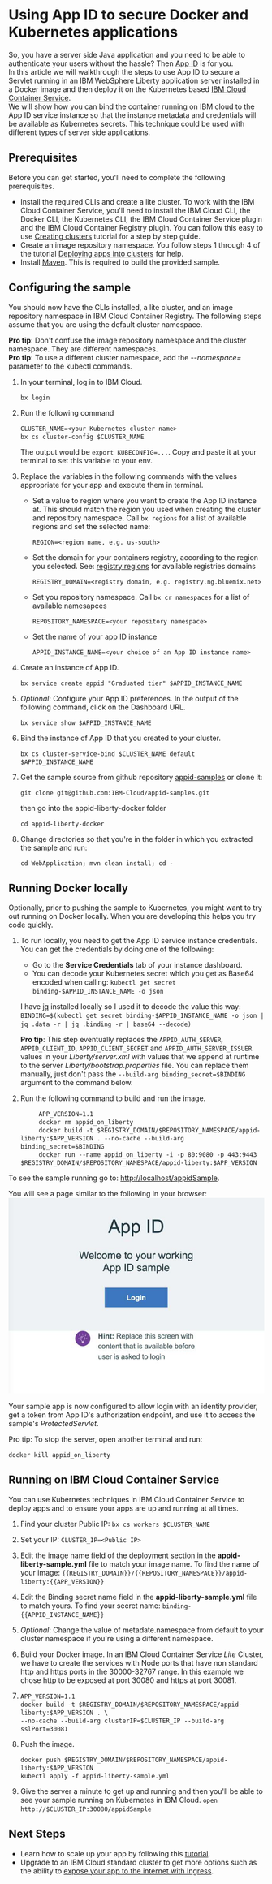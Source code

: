 # Using App ID to secure Docker and Kubernetes applications

So, you have a server side Java application and you need to be able to authenticate your users without the hassle? Then [App ID](https://www.ibm.com/blogs/bluemix/2017/03/introducing-ibm-bluemix-app-id-authentication-profiles-service-app-developers/) is for you.  
In this article we will walkthrough the steps to use App ID to secure a Servlet running in an IBM WebSphere Liberty application server installed in a Docker image and then deploy it on the Kubernetes based [IBM Cloud Container Service](/docs/containers/container_index.html#container_index).  
We will show how you can bind the container running on IBM cloud to the App ID service instance so that the instance metadata and credentials will be available as Kubernetes secrets. This technique could be used with different types of server side applications.

## Prerequisites

Before you can get started, you'll need to complete the following prerequisites.

* Install the required CLIs and create a lite cluster. To work with the IBM Cloud Container Service, you'll need to install the IBM Cloud CLI, the Docker CLI, the Kubernetes CLI, the IBM Cloud Container Service plugin and the IBM Cloud Container Registry plugin. You can follow this easy to use [Creating clusters](https://console.bluemix.net/docs/containers/cs_tutorials.html#cs_cluster_tutorial) tutorial for a step by step guide.
* Create an image repository namespace. You follow steps 1 through 4 of the tutorial [Deploying apps into clusters](https://console.bluemix.net/docs/containers/cs_tutorials_apps.html#cs_apps_tutorial) for help.
* Install [Maven](https://maven.apache.org/download.cgi). This is required to build the provided sample.


## Configuring the sample

You should now have the CLIs installed, a lite cluster, and an image repository namespace in IBM Cloud Container Registry. The following steps assume that you are using the default cluster namespace.  
  
**Pro tip**: Don't confuse the image repository namespace and the cluster namespace. They are different namespaces.  
**Pro tip**: To use a different cluster namespace, add the *--namespace=* parameter to the kubectl commands.


1. In your terminal, log in to IBM Cloud.

	```
	bx login
	```

2. Run the following command

	```
	CLUSTER_NAME=<your Kubernetes cluster name>
	bx cs cluster-config $CLUSTER_NAME
	```
    The output would be `export KUBECONFIG=...`. Copy and paste it at your terminal to set this variable to your env.

3. Replace the variables in the following commands with the values appropriate for your app and execute them in terminal.
	- Set a value to region where you want to create the App ID instance at. This should match the region you used when creating the cluster and repository namespace. Call `bx regions` for a list of available regions and set the selected name:

        ```
	    REGION=<region name, e.g. us-south>  
	    ```

	- Set the domain for your containers registry, according to the region you selected. See:  [registry regions](https://console.bluemix.net/docs/services/Registry/registry_overview.html#registry_regions) for available registries domains

        ```
        REGISTRY_DOMAIN=<registry domain, e.g. registry.ng.bluemix.net>  
        ```
	   
	- Set you repository namespace. Call `bx cr namespaces` for a list of available namesapces  
	    
	    ```
	    REPOSITORY_NAMESPACE=<your repository namespace>
	    ```

	- Set the name of your app ID instance
        ```
        APPID_INSTANCE_NAME=<your choice of an App ID instance name>  
		```


4. Create an instance of App ID.

	<!--CF (this is what currently supported):-->
	```
	bx service create appid "Graduated tier" $APPID_INSTANCE_NAME
	```
	<!--RC (will start using this command once App ID is RC compatible in production):
	```
	bx resource service-instance-create $APPID_INSTANCE_NAME appid graduated-tier $REGION
	``` -->
5. *Optional*: Configure your App ID preferences. In the output of the following command, click on the Dashboard URL.

	```
	bx service show $APPID_INSTANCE_NAME
	```
6. Bind the instance of App ID that you created to your cluster.

	```
	bx cs cluster-service-bind $CLUSTER_NAME default $APPID_INSTANCE_NAME
	```
7. Get the sample source from github repository [appid-samples](https://github.com/IBM-Cloud/appid-samples) or clone it: 
    ```
    git clone git@github.com:IBM-Cloud/appid-samples.git
    ```
    then go into the appid-liberty-docker folder
    ```
    cd appid-liberty-docker
    ```
8. Change directories so that you're in the folder in which you extracted the sample and run:

	```
	cd WebApplication; mvn clean install; cd -
	```

## Running Docker locally

Optionally, prior to pushing the sample to Kubernetes, you might want to try out running on Docker locally. When you are developing this helps you try code quickly.

1. To run locally, you need to get the App ID service instance credentials. You can get the credentials by doing one of the following:

	* Go to the **Service Credentials** tab of your instance dashboard.
	* You can decode your Kubernetes secret which you get as Base64 encoded when calling:
	          ```
				kubectl get secret binding-$APPID_INSTANCE_NAME -o json
				```

	 I have [jq](https://stedolan.github.io/jq/) installed locally so I used it to decode the value this way:
				```
				BINDING=$(kubectl get secret binding-$APPID_INSTANCE_NAME -o json | jq .data -r | jq .binding -r | base64 --decode)    
				```  
				
	 **Pro tip**: This step eventually replaces the `APPID_AUTH_SERVER`, `APPID_CLIENT_ID`, `APPID_CLIENT_SECRET` and `APPID_AUTH_SERVER_ISSUER` values in your *Liberty/server.xml* with values that we append at runtime to the server *Liberty/bootstrap.properties* file. You can replace them manually, just don't pass the `--build-arg binding_secret=$BINDING` argument to the command below.

2. Run the following command to build and run the image.


			APP_VERSION=1.1
			docker rm appid_on_liberty
			docker build -t $REGISTRY_DOMAIN/$REPOSITORY_NAMESPACE/appid-liberty:$APP_VERSION . --no-cache --build-arg binding_secret=$BINDING
			docker run --name appid_on_liberty -i -p 80:9080 -p 443:9443 $REGISTRY_DOMAIN/$REPOSITORY_NAMESPACE/appid-liberty:$APP_VERSION


To see the sample running go to: [http://localhost/appidSample](http://localhost/appidSample).

You will see a page similar to the following in your browser:  
![](img/welcomePage.jpg)

Your sample app is now configured to allow login with an identity provider, get a token from App ID's authorization endpoint, and use it to access the sample's *ProtectedServlet*.

Pro tip: To stop the server, open another terminal and run:
```
docker kill appid_on_liberty
```

## Running on IBM Cloud Container Service

You can use Kubernetes techniques in IBM Cloud Container Service to deploy apps and to ensure your apps are up and running at all times.

1. Find your cluster Public IP:
		```
		bx cs workers $CLUSTER_NAME
		```
2. Set your IP:
		```
		CLUSTER_IP=<Public IP>
		```
3. Edit the image name field of the deployment section in the **appid-liberty-sample.yml** file to match your image name. To find the name of your image:
		```
		{{REGISTRY_DOMAIN}}/{{REPOSITORY_NAMESPACE}}/appid-liberty:{{APP_VERSION}}
		```
4. Edit the Binding secret name field in the **appid-liberty-sample.yml** file to match yours. To find your secret name:
		```
		binding-{{APPID_INSTANCE_NAME}}
		```
5. *Optional*: Change the value of metadate.namespace from default to your cluster namespace if you're using a different namespace.

6. Build your Docker image. In an IBM Cloud Container Service *Lite* Cluster, we have to create the services with Node ports that have non standard http and https ports in the 30000-32767 range. In this example we chose http to be exposed at port 30080 and https at port 30081.
7.
	```
	APP_VERSION=1.1
	docker build -t $REGISTRY_DOMAIN/$REPOSITORY_NAMESPACE/appid-liberty:$APP_VERSION . \
	--no-cache --build-arg clusterIP=$CLUSTER_IP --build-arg sslPort=30081
	```
7. Push the image.

	```
	docker push $REGISTRY_DOMAIN/$REPOSITORY_NAMESPACE/appid-liberty:$APP_VERSION
	kubectl apply -f appid-liberty-sample.yml
	```
8. Give the server a minute to get up and running and then you'll be able to see your sample running on Kubernetes in IBM Cloud.
		```
		open http://$CLUSTER_IP:30080/appidSample
		```

## Next Steps
* Learn how to scale up your app by following this [tutorial](https://console.bluemix.net/docs/containers/cs_tutorials_apps.html#cs_apps_tutorial).
* Upgrade to an IBM Cloud standard cluster to get more options such as the ability to [expose your app to the internet with Ingress](https://console.bluemix.net/docs/containers/cs_planning.html#cs_ingress).

